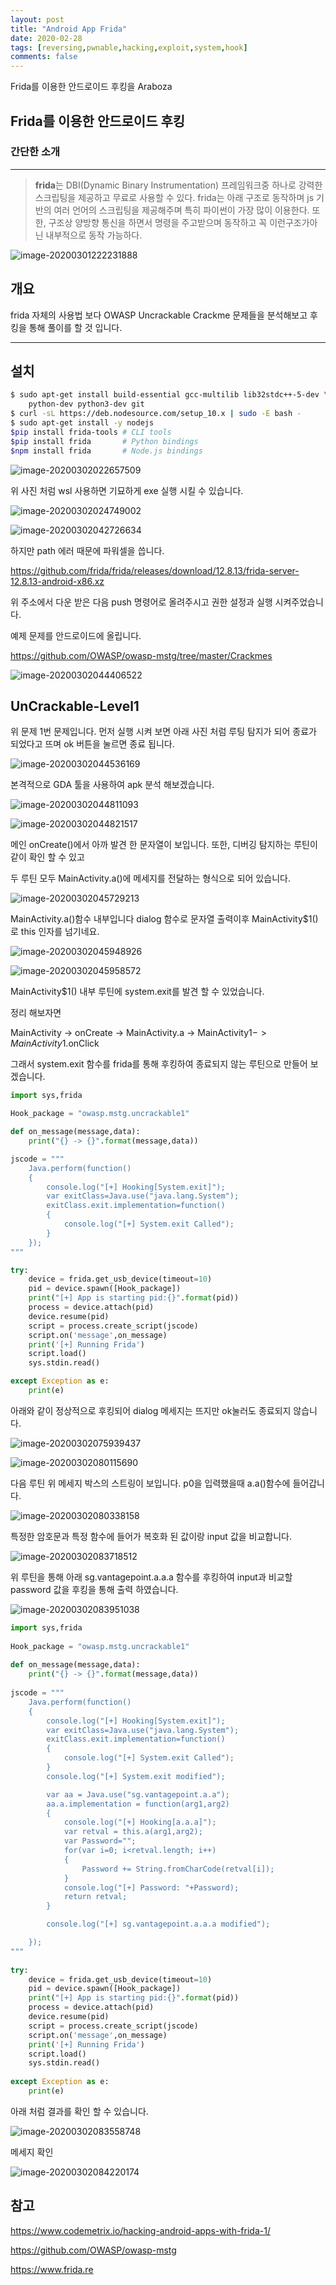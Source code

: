 ```yaml
---
layout: post
title: "Android App Frida"
date: 2020-02-28
tags: [reversing,pwnable,hacking,exploit,system,hook]
comments: false
---
```




Frida를 이용한 안드로이드 후킹을 Araboza




## Frida를 이용한 안드로이드 후킹

### 간단한 소개

------

> **frida**는 DBI(Dynamic Binary Instrumentation) 프레임워크중 하나로 강력한 스크립팅을 제공하고 무료로 사용할 수 있다.  frida는 아래 구조로 동작하며 js 기반의 여러 언어의 스크립팅을 제공해주며 특히 파이썬이 가장 많이 이용한다. 또한,  구조상 양방향 통신을 하면서 명령을 주고받으며 동작하고 꼭 이런구조가아닌 내부적으로 동작 가능하다.

![image-20200301222231888](/assets/img/img3/image-20200301222231888.png)



## 개요 

frida 자체의 사용법 보다  OWASP Uncrackable Crackme 문제들을 분석해보고 후킹을 통해 풀이를 할 것 입니다.

------

## 설치 



```bash
$ sudo apt-get install build-essential gcc-multilib lib32stdc++-5-dev \
    python-dev python3-dev git
$ curl -sL https://deb.nodesource.com/setup_10.x | sudo -E bash -
$ sudo apt-get install -y nodejs
$pip install frida-tools # CLI tools
$pip install frida       # Python bindings
$npm install frida       # Node.js bindings
```

![image-20200302022657509](/assets/img/img3/image-20200302022657509.png)

위 사진 처럼 wsl 사용하면 기묘하게 exe 실행 시킬 수 있습니다.

![image-20200302024749002](/assets/img/img3/image-20200302024749002.png)

![image-20200302042726634](/assets/img/img3/image-20200302042726634.png)

하지만 path 에러 때문에 파워셀을 씁니다. 

https://github.com/frida/frida/releases/download/12.8.13/frida-server-12.8.13-android-x86.xz

위 주소에서 다운 받은 다음 push 명령어로 올려주시고 권한 설정과 실행 시켜주었습니다.



예제 문제를 안드로이드에 올립니다.

https://github.com/OWASP/owasp-mstg/tree/master/Crackmes

![image-20200302044406522](/assets/img/img3/image-20200302044406522.png)



## UnCrackable-Level1

 위 문제 1번 문제입니다. 먼저 실행 시켜 보면 아래 사진 처럼 루팅 탐지가 되어 종료가 되었다고 뜨며 ok 버튼을 눌르면 종료 됩니다.

![image-20200302044536169](/assets/img/img3/image-20200302044536169.png)



본격적으로 GDA 툴을 사용하여 apk 분석 해보겠습니다.

![image-20200302044811093](/assets/img/img3/image-20200302044811093.png)

![image-20200302044821517](/assets/img/img3/image-20200302044821517.png)

메인 onCreate()에서 아까 발견 한 문자열이 보입니다. 또한, 디버깅 탐지하는 루틴이 같이 확인 할 수 있고 

두 루틴 모두 MainActivity.a()에 메세지를 전달하는 형식으로 되어 있습니다. 

![image-20200302045729213](/assets/img/img3/image-20200302045729213.png)

MainActivity.a()함수 내부입니다 dialog 함수로 문자열 출력이후 MainActivity$1()로 this 인자를 넘기네요.

![image-20200302045948926](/assets/img/img3/image-20200302045948926.png)

![image-20200302045958572](/assets/img/img3/image-20200302045958572.png)

MainActivity$1() 내부 루틴에 system.exit를 발견 할 수 있었습니다.

정리 해보자면 

MainActivity -> onCreate ->  MainActivity.a -> MainActivity$1 -> MainActivity$1.onClick

그래서 system.exit 함수를 frida를 통해 후킹하여 종료되지 않는 루틴으로 만들어 보겠습니다.

```python
import sys,frida

Hook_package = "owasp.mstg.uncrackable1"

def on_message(message,data):
    print("{} -> {}".format(message,data))

jscode = """
    Java.perform(function()
    {
        console.log("[+] Hooking[System.exit]");
        var exitClass=Java.use("java.lang.System");
        exitClass.exit.implementation=function()                                               
        {
            console.log("[+] System.exit Called");
        }
    });
"""

try:
    device = frida.get_usb_device(timeout=10)
    pid = device.spawn([Hook_package])
    print("[+] App is starting pid:{}".format(pid))                                 
    process = device.attach(pid)
    device.resume(pid)
    script = process.create_script(jscode)
    script.on('message',on_message)
    print('[+] Running Frida')
    script.load()
    sys.stdin.read()

except Exception as e:
    print(e)
```

 아래와 같이 정상적으로 후킹되어 dialog  메세지는 뜨지만 ok눌러도 종료되지 않습니다.

![image-20200302075939437](/assets/img/img3/image-20200302075939437.png)

![image-20200302080115690](/assets/img/img3/image-20200302080115690.png)

다음 루틴  위 메세지 박스의 스트링이 보입니다. p0을 입력했을때 a.a()함수에 들어갑니다.

![image-20200302080338158](/assets/img/img3/image-20200302080338158.png)

특정한 암호문과 특정 함수에 들어가 복호화 된 값이랑 input 값을 비교합니다.

![image-20200302083718512](/assets/img/img3/image-20200302083718512.png)

위 루틴을 통해  아래 sg.vantagepoint.a.a.a 함수를 후킹하여 input과 비교할 password 값을 후킹을 통해 출력 하였습니다. 

![image-20200302083951038](/assets/img/img3/image-20200302083951038.png)



```python
import sys,frida
 
Hook_package = "owasp.mstg.uncrackable1"
 
def on_message(message,data):
    print("{} -> {}".format(message,data))
 
jscode = """
    Java.perform(function()
    {
        console.log("[+] Hooking[System.exit]");
        var exitClass=Java.use("java.lang.System");
        exitClass.exit.implementation=function()                                               
        {
            console.log("[+] System.exit Called");
        }
        console.log("[+] System.exit modified");

		var aa = Java.use("sg.vantagepoint.a.a");
        aa.a.implementation = function(arg1,arg2)
        {
			console.log("[+] Hooking[a.a.a]");
			var retval = this.a(arg1,arg2);
			var Password="";
			for(var i=0; i<retval.length; i++)
			{
				Password += String.fromCharCode(retval[i]);
			}                                                                       
			console.log("[+] Password: "+Password);                                       
			return retval;
        }

        console.log("[+] sg.vantagepoint.a.a.a modified");

    });
"""
 
try:
    device = frida.get_usb_device(timeout=10)
    pid = device.spawn([Hook_package])
    print("[+] App is starting pid:{}".format(pid))                                 
    process = device.attach(pid)
    device.resume(pid)
    script = process.create_script(jscode)
    script.on('message',on_message)
    print('[+] Running Frida')
    script.load()
    sys.stdin.read()
 
except Exception as e:
    print(e)
```



아래 처럼 결과를 확인 할 수 있습니다.

![image-20200302083558748](/assets/img/img3/image-20200302083558748.png)

메세지 확인

![image-20200302084220174](/assets/img/img3/image-20200302084220174.png)



## 참고 

https://www.codemetrix.io/hacking-android-apps-with-frida-1/

https://github.com/OWASP/owasp-mstg

https://www.frida.re
